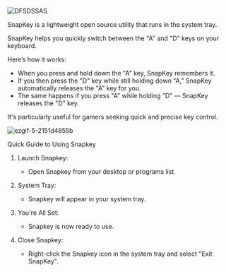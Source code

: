 ![DFSDSSAS](https://github.com/user-attachments/assets/db8591f7-dca1-4649-bd11-2e6ae257634e)

SnapKey is a lightweight open source utility that runs in the system tray.

SnapKey helps you quickly switch between the "A" and "D" keys on your keyboard.

Here’s how it works:
- When you press and hold down the "A" key, SnapKey remembers it.
- If you then press the "D" key while still holding down "A," SnapKey automatically releases the "A" key for you.
- The same happens if you press "A" while holding "D" — SnapKey releases the "D" key.

It's particularly useful for gamers seeking quick and precise key control. 

![ezgif-5-2151d4855b](https://github.com/user-attachments/assets/e70c8a55-e282-4fb3-9a4e-6bc3eff0c2a6)

Quick Guide to Using Snapkey

1. Launch Snapkey:
   - Open Snapkey from your desktop or programs list.

2. System Tray:
   - Snapkey will appear in your system tray.

3. You're All Set:
   - Snapkey is now ready to use.

4. Close Snapkey:
   - Right-click the Snapkey icon in the system tray and select "Exit SnapKey".
